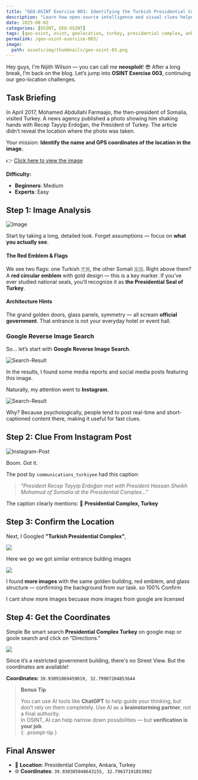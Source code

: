 ```yaml
---
title: "GEO-OSINT Exercise 003: Identifying the Turkish Presidential Complex"
description: "Learn how open-source intelligence and visual clues helped trace the exact location of a diplomatic meeting between Somali and Turkish leaders. This exercise shows how geolocation techniques pinpointed the Presidential Complex in Ankara, Turkey."
date: 2025-08-02
categories: [OSINT, GEO-OSINT]
tags: [geo-osint, osint, geolocation, turkey, presidential complex, ankara, visual investigation, image analysis]
permalink: /geo-osint-exercise-003/
image:  
  path: assets/img/thumbnails/geo-osint-03.png
---
```



Hey guys, I'm Nijith Wilson — you can call me **neosploit**! 😎
After a long break, I’m back on the blog. Let’s jump into **OSINT Exercise 003**, continuing our geo-location challenges.

## Task Briefing

In April 2017, Mohamed Abdullahi Farmaajo, the then-president of Somalia, visited Turkey. A news agency published a photo showing him shaking hands with Recep Tayyip Erdoğan, the President of Turkey. The article didn’t reveal the location where the photo was taken.

Your mission:
**Identify the name and GPS coordinates of the location in the image.**

👉 [Click here to view the image](https://gralhix.com/wp-content/uploads/2023/08/osint-exercise-003-picture.jpg)

**Difficulty:**

* **Beginners**: Medium
* **Experts**: Easy


## Step 1: Image Analysis

![Image](/assets/img/bposts/geo-osint-exercise-03/image.png)


Start by taking a long, detailed look. Forget assumptions — focus on **what you actually see**.

#### The Red Emblem & Flags

We see two flags: one Turkish 🇹🇷, the other Somali 🇸🇴. Right above them? A **red circular emblem** with gold design — this is a key marker. If you’ve ever studied national seals, you’ll recognize it as **the Presidential Seal of Turkey**.

#### Architecture Hints

The grand golden doors, glass panels, symmetry — all scream **official government**. That entrance is not your everyday hotel or event hall.

### Google Reverse Image Search

So... let’s start with **Google Reverse Image Search**.

![Search-Result](/assets/img/bposts/geo-osint-exercise-03/google-result.png)

In the results, I found some media reports and social media posts featuring this image.

Naturally, my attention went to **Instagram**. 

![Search-Result](/assets/img/bposts/geo-osint-exercise-03/google-results.png)

Why? Because psychologically, people tend to post real-time and short-captioned content there, making it useful for fast clues.


## Step 2: Clue From Instagram Post

![Instagram-Post](/assets/img/bposts/geo-osint-exercise-03/instagram-post.png)

Boom. Got it.


The post by `communications_turkiyee` had this caption:

> *"President Recep Tayyip Erdoğan met with President Hassan Sheikh Mohamud of Somalia at the Presidential Complex..."*

The caption clearly mentions:
📍 **Presidential Complex, Turkey**

## Step 3: Confirm the Location

Next, I Googled **"Turkish Presidential Complex"**, 

![](/assets/img/bposts/geo-osint-exercise-03/presidential-complex.png)

Here we go we got similar entrance bulding images

![](/assets/img/bposts/geo-osint-exercise-03/similar-image.png)

I found **more images** with the same golden building, red emblem, and glass structure — confirming the background from our task.
so 100% Confirm

I cant show more images becuase more images from google are licensed

## Step 4: Get the Coordinates

Simple Be smart search **Presidential Complex Turkey** on google map or goole search and click on “Directions.” 

![](/assets/img/bposts/geo-osint-exercise-03/map.png)

Since it’s a restricted government building, there's no Street View. But the coordinates are available!

**Coordinates:**
`39.93091069459019, 32.79907204853644`

>
>  **Bonus Tip**
> 
> You can use AI tools like **ChatGPT** to help guide your thinking, but don’t rely on them completely. Use AI as a **brainstorming partner**, not a final authority.  
> In OSINT, AI can help narrow down possibilities — but **verification is your job**.  
{: .prompt-tip }



## Final Answer

* 📍 **Location**: Presidential Complex, Ankara, Turkey
* 🌐 **Coordinates**: `39.930305040643155, 32.79637191853982`




